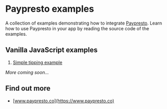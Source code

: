 # Paypresto examples

A collection of examples demonstrating how to integrate [Paypresto](https://www.paypresto.co). Learn how to use Paypresto in your app by reading the source code of the examples.

## Vanilla JavaScript examples

1. [Simple tipping example](https://libitx.github.io/paypresto-examples/examples/vanilla.tipping.html)

*More coming soon&hellip;*

## Find out more

* [www.paypresto.co](https://www.paypresto.co)